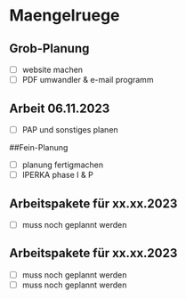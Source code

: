 # Maengelruege
 
## Grob-Planung

- [ ] website machen
- [ ] PDF umwandler & e-mail programm

## Arbeit 06.11.2023
- [ ] PAP und sonstiges planen

##Fein-Planung

- [ ] planung fertigmachen
- [ ] IPERKA phase I & P

## Arbeitspakete für xx.xx.2023

- [ ] muss noch geplannt werden

## Arbeitspakete für xx.xx.2023

- [ ] muss noch geplannt werden
- [ ] muss noch geplannt werden
